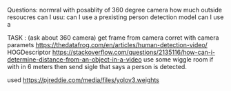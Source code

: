 Questions:
normral with posablity of 360 degree camera
how much outside resoucres can I usu:
    can I use a prexisting person detection model
    can I use a 

TASK : (ask about 360 camera)
get frame from camera
corret with camera paramets
https://thedatafrog.com/en/articles/human-detection-video/ HOGDescriptor
https://stackoverflow.com/questions/2135116/how-can-i-determine-distance-from-an-object-in-a-video
use some wiggle room if with in 6 meters then send sigle that says a person is detected. 


used
https://pjreddie.com/media/files/yolov3.weights